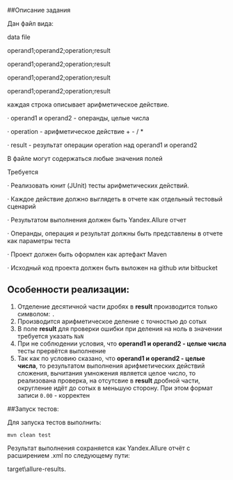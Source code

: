 ##Описание задания

Дан файл вида: 

data file

operand1;operand2;operation;result

operand1;operand2;operation;result

operand1;operand2;operation;result

operand1;operand2;operation;result

каждая строка описывает арифметическое действие. 

·        operand1 и operand2 - операнды, целые числа

·        operation - арифметическое действие + - / *

·        result - результат операции operation над operand1 и operand2

В файле могут содержаться любые значения полей

Требуется

·        Реализовать юнит (JUnit) тесты арифметических действий.

·         Каждое действие должно выглядеть в отчете как отдельный тестовый сценарий

·        Результатом выполнения должен быть Yandex.Allure отчет

·        Операнды, операция и результат должны быть представлены в отчете как параметры теста

·        Проект должен быть оформлен как артефакт Maven

·        Исходный код проекта должен быть выложен на github или bitbucket


## Особенности реализации:

1. Отделение десятичной части дробях в **result** производится только символом: `.` 
2. Производится арифметическое деление с точностью до сотых
3. В поле **result** для проверки ошибки при деления на ноль в значении требуется указать `NaN`
4. При не соблюдении условия, что **operand1 и operand2 - целые числа** тесты прервётся выполнение 
5. Так как по условию сказано, что **operand1 и operand2 - целые числа**, то  результатом выполнения арифметических действий сложения, вычитания 
умножения является целое число, то реализована проверка, на отсутсвие в **result** дробной части, округление идёт до сотых в меньшую сторону.
При этом формат записи ``0.00`` - корректен

##Запуск тестов:

Для запуска тестов выполнить:

`mvn clean test`

Результат выполнения сохраняется как Yandex.Allure отчёт с расширением .xml по следующему пути:
 
 target\allure-results\.
